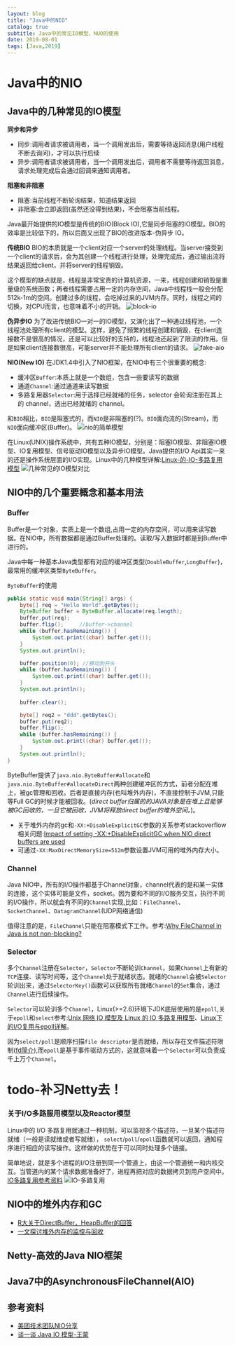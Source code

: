 ```yaml
---
layout: blog
title: "Java中的NIO"
catalog: true
subtitle: Java中的常见IO模型、NUO的使用
date: 2019-08-01
tags: [Java,2019]
---
```

# Java中的NIO

## Java中的几种常见的IO模型
**同步和异步**
+ 同步:调用者请求被调用者，当一个调用发出后，需要等待返回消息(用户线程不断去询问)，才可以执行后续
+ 异步:调用者请求被调用者，当一个调用发出后，调用者不需要等待返回消息，请求处理完成后会通过回调来通知调用者。

**阻塞和非阻塞**
+ 阻塞:当前线程不断轮询结果，知道结果返回
+ 非阻塞:会立即返回(虽然还没得到结果)，不会阻塞当前线程。

Java最开始提供的IO模型是传统的BIO(Block IO),它是同步阻塞的IO模型。BIO的效率是比较低下的，所以后面又出现了BIO的改进版本-伪异步 IO。

**传统BIO**
BIO的本质就是一个client对应一个server的处理线程。当server接受到一个client的请求后，会为其创建一个线程进行处理，处理完成后，通过输出流将结果返回给client，并将server的线程销毁。

这个模型的缺点就是，线程是非常宝贵的计算机资源，一来，线程创建和销毁是重量级的系统函数；再者线程需要占用一定的内存空间，Java中线程栈一般会分配512k-1m的空间。创建过多的线程，会吃掉过来的JVM内存。同时，线程之间的切换，对CPU而言，也意味着不小的开销。
![block-io](https://raw.githubusercontent.com/RussXia/RussXia.github.io/master/_pic/block-io.png)

**伪异步IO**
为了改进传统BIO一对一的IO模型，又演化出了一种通过线程池，一个线程池处理所有client的模型。这样，避免了频繁的线程创建和销毁，在client连接数不是很高的情况，还是可以比较好的支持的，线程池还起到了限流的作用。但是如果client连接数很高，可能server并不能处理所有client的请求。
![fake-aio](https://raw.githubusercontent.com/RussXia/RussXia.github.io/master/_pic/fake_asyn_io.png)

**NIO(New IO)**
在JDK1.4中引入了NIO框架，在NIO中有三个很重要的概念:
+ 缓冲区`Buffer`:本质上就是一个数组，包含一些要读写的数据
+ 通道`Channel`:通过通道来读写数据
+ 多路复用器`Selector`:用于选择已经就绪的任务，selector 会轮询注册在其上的 channel，选出已经就绪的 channel。

和`BIO`相比，`BIO`是阻塞式的，而`NIO`是非阻塞的(?)。`BIO`面向流的(Stream)，而`NIO`面向缓冲区(Buffer)。
![nio的简单模型](https://raw.githubusercontent.com/RussXia/RussXia.github.io/master/_pic/NIO-model.png)

在Linux(UNIX)操作系统中，共有五种IO模型，分别是：阻塞IO模型、非阻塞IO模型、IO复用模型、信号驱动IO模型以及异步IO模型。Java提供的I/O Api其实一来的还是操作系统层面的I/O实现。Linux中的几种模型详解:[Linux-的-IO-多路复用模型](http://matt33.com/2017/08/06/unix-io/#Linux-%E7%9A%84-IO-%E5%A4%9A%E8%B7%AF%E5%A4%8D%E7%94%A8%E6%A8%A1%E5%9E%8B)
![几种常见的IO模型对比](https://raw.githubusercontent.com/RussXia/RussXia.github.io/master/_pic/simple-IO-model.jpg)

## NIO中的几个重要概念和基本用法
### Buffer
Buffer是一个对象，实质上是一个数组,占用一定的内存空间，可以用来读写数据。在NIO中，所有数据都是通过Buffer处理的。读取/写入数据时都是到Buffer中进行的。

Java中每一种基本Java类型都有对应的缓冲区类型(`DoubleBuffer`,`LongBuffer`)，最常用的缓冲区类型`ByteBuffer`。

`ByteBuffer`的使用
```java
public static void main(String[] args) {
    byte[] req = "Hello World".getBytes();
    ByteBuffer buffer = ByteBuffer.allocate(req.length);
    buffer.put(req);
    buffer.flip();     //buffer->channel
    while (buffer.hasRemaining()) {
        System.out.print((char) buffer.get());
    }
    System.out.println();

    buffer.position(0); //移动到开头
    while (buffer.hasRemaining()) {
        System.out.print((char) buffer.get());
    }
    System.out.println();
    
    buffer.clear();

    byte[] req2 = "ddd".getBytes();
    buffer.put(req2);
    buffer.flip();
    while (buffer.hasRemaining()) {
        System.out.print((char) buffer.get());
    }
    System.out.println();
}
```
ByteBuffer提供了`java.nio.ByteBuffer#allocate`和`java.nio.ByteBuffer#allocateDirect`两种创建缓冲区的方式，前者分配在堆上，被gc管理和回收。后者是直接内存(也叫堆外内存)，不直接控制于JVM,只能等Full GC的时候才能被回收。(*direct buffer归属的的JAVA对象是在堆上且能够被GC回收的，一旦它被回收，JVM将释放direct buffer的堆外空间。*)。

+ 关于堆外内存的gc和`-XX:+DisableExplicitGC`参数的关系参考stackoverflow相关问题:[Impact of setting -XX:+DisableExplicitGC when NIO direct buffers are used](https://stackoverflow.com/questions/32912702/impact-of-setting-xxdisableexplicitgc-when-nio-direct-buffers-are-used)
+ 可通过`-XX:MaxDirectMemorySize=512m`参数设置JVM可用的堆外内存大小。

### Channel
Java NIO中，所有的I/O操作都基于Channel对象，channel代表的是和某一实体的连接，这个实体可能是文件，socket。因为要和不同的I/O服务交互，执行不同的I/O操作，所以就会有不同的`Channel`实现,比如：`FileChannel`、`SocketChannel`、`DatagramChannel`(UDP网络通信)

值得注意的是，`FileChannel`只能在阻塞模式下工作。参考:[Why FileChannel in Java is not non-blocking?](https://stackoverflow.com/questions/3955250/why-filechannel-in-java-is-not-non-blocking)

### Selector
多个`Channel`注册在`Selector`，`Selector`不断轮训`Channel`，如果`Channel`上有新的`TCP`连接、读写时间等，这个`Channel`处于就绪状态。就绪的`Channel`会被`Selector`轮训出来，通过`SelectorKey()`函数可以获取所有就绪`Channel`的`Set`集合，通过`Channel`进行后续操作。

`Selector`可以轮训多个`Channel`，Linux(>=2.6)环境下JDK底层使用的是`epoll`,关于`epoll`和`select`参考:[Unix 网络 IO 模型及 Linux 的 IO 多路复用模型](http://matt33.com/2017/08/06/unix-io/#Linux-%E7%9A%84-IO-%E5%A4%9A%E8%B7%AF%E5%A4%8D%E7%94%A8%E6%A8%A1%E5%9E%8B)、[Linux下的I/O复用与epoll详解](https://www.cnblogs.com/lojunren/p/3856290.html)。

因为`select/poll`是顺序扫描`file descriptor`是否就绪，所以存在文件描述符限制([fd简介](https://segmentfault.com/a/1190000009724931#articleHeader0)),而`epoll`是基于事件驱动方式的，这就意味着一个`Selector`可以负责成千上万个`Channel`。

# todo-补习Netty去！

### 关于I/O多路服用模型以及Reactor模型
Linux中的 I/O 多路复用就通过一种机制，可以监视多个描述符，一旦某个描述符就绪（一般是读就绪或者写就绪）， `select`/`poll`/`epoll`函数就可以返回，通知程序进行相应的读写操作。这样做的优势在于可以同时处理多个链接。

简单地说，就是多个进程的I/O注册到同一个管道上，由这一个管道统一和内核交互。当管道内的某个请求数据准备好了，进程再把对应的数据拷贝到用户空间中。[IO多路复用参考资料](https://github.com/justtreee/blog/issues/17)
![IO-多路复用](https://raw.githubusercontent.com/RussXia/RussXia.github.io/master/_pic/Multi-IO.png)




## NIO中的堆外内存和GC
+ [R大关于DirectBuffer，HeapBuffer的回答](https://www.zhihu.com/question/57374068/answer/152691891)
+ [一文探讨堆外内存的监控与回收](https://www.cnkirito.moe/nio-buffer-recycle/)

## Netty-高效的Java NIO框架

## Java7中的AsynchronousFileChannel(AIO)

## 参考资料
+ [美团技术团队NIO分享](https://tech.meituan.com/2016/11/04/nio.html)
+ [谈一谈 Java IO 模型-王蒙](https://matt33.com/2017/08/12/java-nio/)